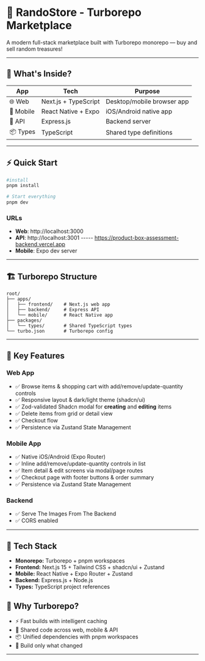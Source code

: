 # 🛒 RandoStore - Turborepo Marketplace

A modern full-stack marketplace built with Turborepo monorepo — buy and sell random treasures!

---

## 🚀 What's Inside?

| App       | Tech                 | Purpose                    |
| --------- | -------------------- | -------------------------- |
| 🌐 Web    | Next.js + TypeScript | Desktop/mobile browser app |
| 📱 Mobile | React Native + Expo  | iOS/Android native app     |
| 🔧 API    | Express.js           | Backend server             |
| 📦 Types  | TypeScript           | Shared type definitions    |

---

## ⚡ Quick Start

```bash
#install
pnpm install

# Start everything
pnpm dev

```

### URLs

- **Web**: http://localhost:3000
- **API**: http://localhost:3001 ----- https://product-box-assessment-backend.vercel.app
- **Mobile**: Expo dev server

---

## 🏗️ Turborepo Structure

```
root/
├── apps/
│   ├── frontend/    # Next.js web app
│   ├── backend/     # Express API
│   └── mobile/      # React Native app
├── packages/
│   └── types/       # Shared TypeScript types
└── turbo.json       # Turborepo config
```

---

## 🎯 Key Features

### Web App

- ✅ Browse items & shopping cart with add/remove/update-quantity controls
- ✅ Responsive layout & dark/light theme (shadcn/ui)
- ✅ Zod-validated Shadcn modal for **creating** and **editing** items
- ✅ Delete items from grid or detail view
- ✅ Checkout flow
- ✅ Persistence via Zustand State Management

### Mobile App

- ✅ Native iOS/Android (Expo Router)
- ✅ Inline add/remove/update-quantity controls in list
- ✅ Item detail & edit screens via modal/page routes
- ✅ Checkout page with footer buttons & order summary
- ✅ Persistence via Zustand State Management

### Backend

- ✅ Serve The Images From The Backend
- ✅ CORS enabled

---

## 🧩 Tech Stack

- **Monorepo:** Turborepo + pnpm workspaces
- **Frontend:** Next.js 15 + Tailwind CSS + shadcn/ui + Zustand
- **Mobile:** React Native + Expo Router + Zustand
- **Backend:** Express.js + Node.js
- **Types:** TypeScript project references

## 🎯 Why Turborepo?

- ⚡ Fast builds with intelligent caching
- 🔄 Shared code across web, mobile & API
- 📦 Unified dependencies with pnpm workspaces
- 🎯 Build only what changed

---
